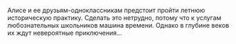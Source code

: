 <!--2017-02-16 19:21:47-->
Алисе и ее друзьям-одноклассникам предстоит пройти летнюю историческую практику. Сделать это нетрудно, потому что к услугам любознательных школьников машина времени. Однако в глубине веков их ждут невероятные приключения…